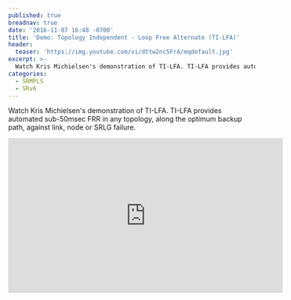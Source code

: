 ```yaml
---
published: true
breadnav: true
date: '2016-11-07 16:48 -0700'
title: 'Demo: Topology Independent - Loop Free Alternate (TI-LFA)'
header:
  teaser: 'https://img.youtube.com/vi/dttw2nc5FrA/mqdefault.jpg'
excerpt: >-
  Watch Kris Michielsen's demonstration of TI-LFA. TI-LFA provides automated sub-50msec FRR in any topology, along the optimum backup path, against link, node or SRLG failure.
categories:
  - SRMPLS
  - SRv6
---
```

Watch Kris Michielsen's demonstration of TI-LFA. TI-LFA provides automated sub-50msec FRR in any topology, along the optimum backup path, against link, node or SRLG failure.

<iframe width="560" height="315" src="https://www.youtube.com/embed/dttw2nc5FrA" frameborder="0" allowfullscreen></iframe>

